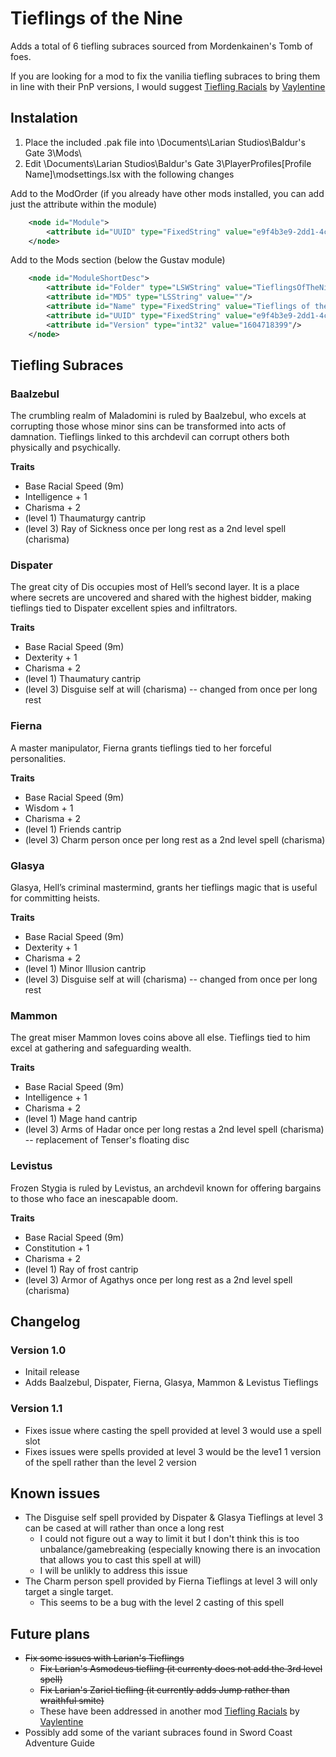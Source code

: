 # Tieflings of the Nine
Adds a total of 6 tiefling subraces sourced from Mordenkainen's Tomb of foes.


If you are looking for a mod to fix the vanilia tiefling subraces to bring them in line with their PnP versions, I would suggest [Tiefling Racials](https://www.nexusmods.com/baldursgate3/mods/39) by [Vaylentine](https://www.nexusmods.com/baldursgate3/users/98459743)

## Instalation
1. Place the included .pak file into \Documents\Larian Studios\Baldur's Gate 3\Mods\
2. Edit \Documents\Larian Studios\Baldur's Gate 3\PlayerProfiles\[Profile Name]\modsettings.lsx with the following changes

Add to the ModOrder (if you already have other mods installed, you can add just the attribute within the module)
```xml
    <node id="Module">
        <attribute id="UUID" type="FixedString" value="e9f4b3e9-2dd1-4c9b-9b0d-ff4b04999f80"/>
    </node>
```
Add to the Mods section (below the Gustav module)
```xml
    <node id="ModuleShortDesc">
        <attribute id="Folder" type="LSWString" value="TieflingsOfTheNine"/>
        <attribute id="MD5" type="LSString" value=""/>
        <attribute id="Name" type="FixedString" value="Tieflings of the nine"/>
        <attribute id="UUID" type="FixedString" value="e9f4b3e9-2dd1-4c9b-9b0d-ff4b04999f80"/>
        <attribute id="Version" type="int32" value="1604718399"/>
    </node>
```

## Tiefling Subraces
### Baalzebul
The crumbling realm of Maladomini is ruled by Baalzebul, who excels at corrupting those whose minor sins can be transformed into acts of damnation. Tieflings linked to this archdevil can corrupt others both physically and psychically.

**Traits**
- Base Racial Speed (9m)
- Intelligence + 1
- Charisma + 2
- (level 1) Thaumaturgy cantrip
- (level 3) Ray of Sickness once per long rest as a 2nd level spell (charisma)

### Dispater
The great city of Dis occupies most of Hell’s second layer. It is a place where secrets are uncovered and shared with the highest bidder, making tieflings tied to Dispater excellent spies and infiltrators.

**Traits**
- Base Racial Speed (9m)
- Dexterity + 1
- Charisma + 2
- (level 1) Thaumatury cantrip
- (level 3) Disguise self at will (charisma) -- changed from once per long rest

### Fierna
A master manipulator, Fierna grants tieflings tied to her forceful personalities.

**Traits**
- Base Racial Speed (9m)
- Wisdom + 1
- Charisma + 2
- (level 1) Friends cantrip
- (level 3) Charm person once per long rest as a 2nd level spell (charisma)

### Glasya
Glasya, Hell’s criminal mastermind, grants her tieflings magic that is useful for committing heists.

**Traits**
- Base Racial Speed (9m)
- Dexterity + 1
- Charisma + 2
- (level 1) Minor Illusion cantrip
- (level 3) Disguise self at will (charisma) -- changed from once per long rest

### Mammon
The great miser Mammon loves coins above all else. Tieflings tied to him excel at gathering and safeguarding wealth.

**Traits**
- Base Racial Speed (9m)
- Intelligence + 1
- Charisma + 2
- (level 1) Mage hand cantrip
- (level 3) Arms of Hadar once per long restas a 2nd level spell (charisma) -- replacement of Tenser's floating disc

### Levistus
Frozen Stygia is ruled by Levistus, an archdevil known for offering bargains to those who face an inescapable doom.

**Traits**
- Base Racial Speed (9m)
- Constitution + 1
- Charisma + 2
- (level 1) Ray of frost cantrip
- (level 3) Armor of Agathys once per long rest as a 2nd level spell (charisma)

## Changelog
### Version 1.0
- Initail release
- Adds Baalzebul, Dispater, Fierna, Glasya, Mammon & Levistus Tieflings
### Version 1.1
- Fixes issue where casting the spell provided at level 3 would use a spell slot
- Fixes issues were spells provided at level 3 would be the leve1 1 version of the spell rather than the level 2 version

## Known issues
- The Disguise self spell provided by Dispater & Glasya Tieflings at level 3 can be cased at will rather than once a long rest
    - I could not figure out a way to limit it but I don't think this is too unbalance/gamebreaking (especially knowing there is an invocation that allows you to cast this spell at will)
    - I will be unlikly to address this issue
- The Charm person spell provided by Fierna Tieflings at level 3 will only target a single target.
    - This seems to be a bug with the level 2 casting of this spell

## Future plans
- ~~Fix some issues with Larian's Tieflings~~
    - ~~Fix Larian's Asmodeus tiefling (it currenty does not add the 3rd level spell)~~
    - ~~Fix Larian's Zariel tiefling (it currently adds Jump rather than wraithful smite)~~
    - These have been addressed in another mod [Tiefling Racials](https://www.nexusmods.com/baldursgate3/mods/39) by [Vaylentine](https://www.nexusmods.com/baldursgate3/users/98459743)
- Possibly add some of the variant subraces found in Sword Coast Adventure Guide
